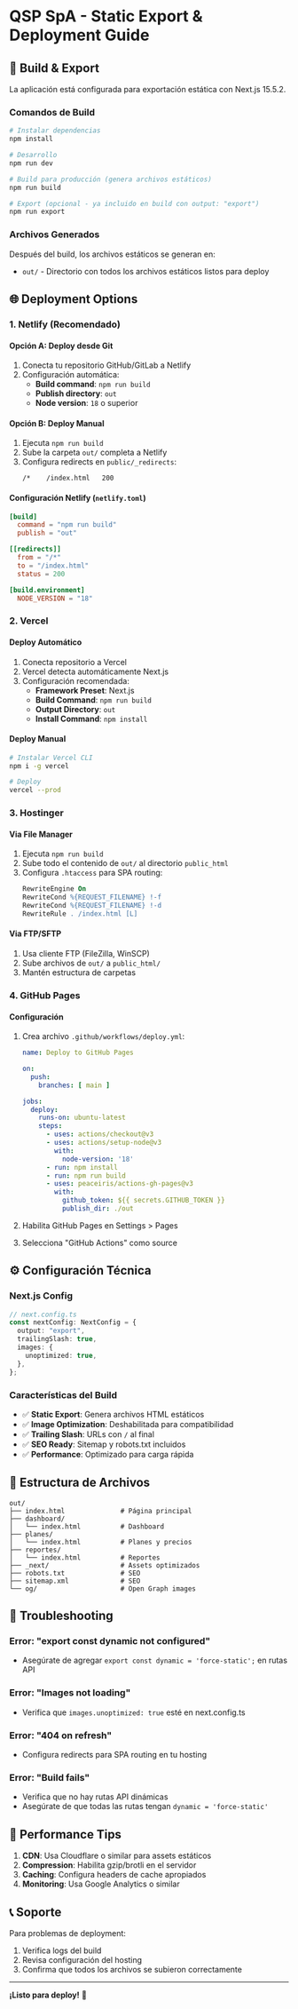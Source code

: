 # QSP SpA - Static Export & Deployment Guide

## 🚀 Build & Export

La aplicación está configurada para exportación estática con Next.js 15.5.2.

### Comandos de Build

```bash
# Instalar dependencias
npm install

# Desarrollo
npm run dev

# Build para producción (genera archivos estáticos)
npm run build

# Export (opcional - ya incluido en build con output: "export")
npm run export
```

### Archivos Generados

Después del build, los archivos estáticos se generan en:
- `out/` - Directorio con todos los archivos estáticos listos para deploy

## 🌐 Deployment Options

### 1. Netlify (Recomendado)

#### Opción A: Deploy desde Git
1. Conecta tu repositorio GitHub/GitLab a Netlify
2. Configuración automática:
   - **Build command**: `npm run build`
   - **Publish directory**: `out`
   - **Node version**: `18` o superior

#### Opción B: Deploy Manual
1. Ejecuta `npm run build`
2. Sube la carpeta `out/` completa a Netlify
3. Configura redirects en `public/_redirects`:
   ```
   /*    /index.html   200
   ```

#### Configuración Netlify (`netlify.toml`)
```toml
[build]
  command = "npm run build"
  publish = "out"

[[redirects]]
  from = "/*"
  to = "/index.html"
  status = 200

[build.environment]
  NODE_VERSION = "18"
```

### 2. Vercel

#### Deploy Automático
1. Conecta repositorio a Vercel
2. Vercel detecta automáticamente Next.js
3. Configuración recomendada:
   - **Framework Preset**: Next.js
   - **Build Command**: `npm run build`
   - **Output Directory**: `out`
   - **Install Command**: `npm install`

#### Deploy Manual
```bash
# Instalar Vercel CLI
npm i -g vercel

# Deploy
vercel --prod
```

### 3. Hostinger

#### Via File Manager
1. Ejecuta `npm run build`
2. Sube todo el contenido de `out/` al directorio `public_html`
3. Configura `.htaccess` para SPA routing:
   ```apache
   RewriteEngine On
   RewriteCond %{REQUEST_FILENAME} !-f
   RewriteCond %{REQUEST_FILENAME} !-d
   RewriteRule . /index.html [L]
   ```

#### Via FTP/SFTP
1. Usa cliente FTP (FileZilla, WinSCP)
2. Sube archivos de `out/` a `public_html/`
3. Mantén estructura de carpetas

### 4. GitHub Pages

#### Configuración
1. Crea archivo `.github/workflows/deploy.yml`:
   ```yaml
   name: Deploy to GitHub Pages
   
   on:
     push:
       branches: [ main ]
   
   jobs:
     deploy:
       runs-on: ubuntu-latest
       steps:
         - uses: actions/checkout@v3
         - uses: actions/setup-node@v3
           with:
             node-version: '18'
         - run: npm install
         - run: npm run build
         - uses: peaceiris/actions-gh-pages@v3
           with:
             github_token: ${{ secrets.GITHUB_TOKEN }}
             publish_dir: ./out
   ```

2. Habilita GitHub Pages en Settings > Pages
3. Selecciona "GitHub Actions" como source

## ⚙️ Configuración Técnica

### Next.js Config
```typescript
// next.config.ts
const nextConfig: NextConfig = {
  output: "export",
  trailingSlash: true,
  images: {
    unoptimized: true,
  },
};
```

### Características del Build
- ✅ **Static Export**: Genera archivos HTML estáticos
- ✅ **Image Optimization**: Deshabilitada para compatibilidad
- ✅ **Trailing Slash**: URLs con `/` al final
- ✅ **SEO Ready**: Sitemap y robots.txt incluidos
- ✅ **Performance**: Optimizado para carga rápida

## 📁 Estructura de Archivos

```
out/
├── index.html              # Página principal
├── dashboard/
│   └── index.html          # Dashboard
├── planes/
│   └── index.html          # Planes y precios
├── reportes/
│   └── index.html          # Reportes
├── _next/                  # Assets optimizados
├── robots.txt              # SEO
├── sitemap.xml             # SEO
└── og/                     # Open Graph images
```

## 🔧 Troubleshooting

### Error: "export const dynamic not configured"
- Asegúrate de agregar `export const dynamic = 'force-static';` en rutas API

### Error: "Images not loading"
- Verifica que `images.unoptimized: true` esté en next.config.ts

### Error: "404 on refresh"
- Configura redirects para SPA routing en tu hosting

### Error: "Build fails"
- Verifica que no hay rutas API dinámicas
- Asegúrate de que todas las rutas tengan `dynamic = 'force-static'`

## 🚀 Performance Tips

1. **CDN**: Usa Cloudflare o similar para assets estáticos
2. **Compression**: Habilita gzip/brotli en el servidor
3. **Caching**: Configura headers de cache apropiados
4. **Monitoring**: Usa Google Analytics o similar

## 📞 Soporte

Para problemas de deployment:
1. Verifica logs del build
2. Revisa configuración del hosting
3. Confirma que todos los archivos se subieron correctamente

---

**¡Listo para deploy!** 🎉